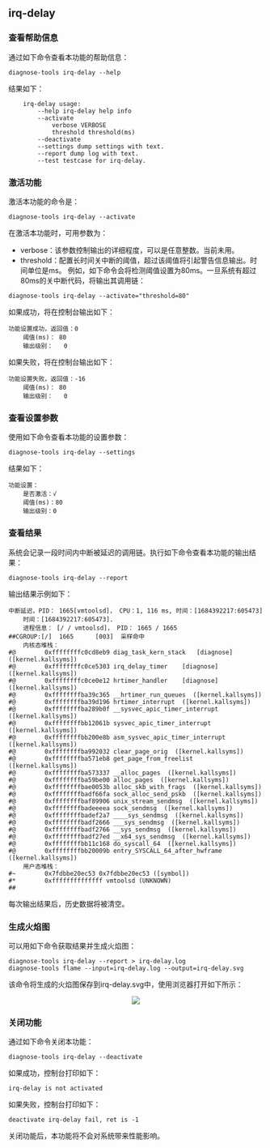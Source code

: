 ##  irq-delay

### 查看帮助信息

通过如下命令查看本功能的帮助信息：

```
diagnose-tools irq-delay --help
```

结果如下：

```
    irq-delay usage:
        --help irq-delay help info
        --activate
            verbose VERBOSE
            threshold threshold(ms)
        --deactivate
        --settings dump settings with text.
        --report dump log with text.
        --test testcase for irq-delay.
```

### 激活功能

激活本功能的命令是：

```
diagnose-tools irq-delay --activate
```

在激活本功能时，可用参数为：

* verbose：该参数控制输出的详细程度，可以是任意整数。当前未用。
* threshold：配置长时间关中断的阈值，超过该阈值将引起警告信息输出。时间单位是ms。
  例如，如下命令会将检测阈值设置为80ms。一旦系统有超过80ms的关中断代码，将输出其调用链：

```
diagnose-tools irq-delay --activate="threshold=80"
```

如果成功，将在控制台输出如下：

```
功能设置成功，返回值：0
    阈值(ms)：	80
    输出级别：	0
```

如果失败，将在控制台输出如下：

```
功能设置失败，返回值：-16
    阈值(ms)：	80
    输出级别：	0
```

### 查看设置参数

使用如下命令查看本功能的设置参数：

```
diagnose-tools irq-delay --settings
```

结果如下：

```
功能设置：
    是否激活：√
    阈值(ms)：80
    输出级别：0
```

### 查看结果

系统会记录一段时间内中断被延迟的调用链。执行如下命令查看本功能的输出结果：

```
diagnose-tools irq-delay --report
```

输出结果示例如下：

```
中断延迟，PID： 1665[vmtoolsd]， CPU：1, 116 ms, 时间：[1684392217:605473]
    时间：[1684392217:605473].
    进程信息： [/ / vmtoolsd]， PID： 1665 / 1665
##CGROUP:[/]  1665      [003]  采样命中
    内核态堆栈：
#@        0xffffffffc0cd8eb9 diag_task_kern_stack	[diagnose]  ([kernel.kallsyms])
#@        0xffffffffc0ce5303 irq_delay_timer	[diagnose]  ([kernel.kallsyms])
#@        0xffffffffc0ce0e12 hrtimer_handler	[diagnose]  ([kernel.kallsyms])
#@        0xffffffffba39c365 __hrtimer_run_queues  ([kernel.kallsyms])
#@        0xffffffffba39d196 hrtimer_interrupt  ([kernel.kallsyms])
#@        0xffffffffba289b0f __sysvec_apic_timer_interrupt  ([kernel.kallsyms])
#@        0xffffffffbb12061b sysvec_apic_timer_interrupt  ([kernel.kallsyms])
#@        0xffffffffbb200e8b asm_sysvec_apic_timer_interrupt  ([kernel.kallsyms])
#@        0xffffffffba992032 clear_page_orig  ([kernel.kallsyms])
#@        0xffffffffba571eb8 get_page_from_freelist  ([kernel.kallsyms])
#@        0xffffffffba573337 __alloc_pages  ([kernel.kallsyms])
#@        0xffffffffba59be00 alloc_pages  ([kernel.kallsyms])
#@        0xffffffffbae0053b alloc_skb_with_frags  ([kernel.kallsyms])
#@        0xffffffffbadf66fa sock_alloc_send_pskb  ([kernel.kallsyms])
#@        0xffffffffbaf89906 unix_stream_sendmsg  ([kernel.kallsyms])
#@        0xffffffffbadeeeea sock_sendmsg  ([kernel.kallsyms])
#@        0xffffffffbadef2a7 ____sys_sendmsg  ([kernel.kallsyms])
#@        0xffffffffbadf2666 ___sys_sendmsg  ([kernel.kallsyms])
#@        0xffffffffbadf2766 __sys_sendmsg  ([kernel.kallsyms])
#@        0xffffffffbadf27ed __x64_sys_sendmsg  ([kernel.kallsyms])
#@        0xffffffffbb11c168 do_syscall_64  ([kernel.kallsyms])
#@        0xffffffffbb20009b entry_SYSCALL_64_after_hwframe  ([kernel.kallsyms])
    用户态堆栈：
#~        0x7fdbbe20ec53 0x7fdbbe20ec53 ([symbol])
#*        0xffffffffffffff vmtoolsd (UNKNOWN)
##
```

每次输出结果后，历史数据将被清空。

### 生成火焰图

可以用如下命令获取结果并生成火焰图：

```
diagnose-tools irq-delay --report > irq-delay.log
diagnose-tools flame --input=irq-delay.log --output=irq-delay.svg
```

该命令将生成的火焰图保存到irq-delay.svg中，使用浏览器打开如下所示：

<div align="center"><img src = "https://gitlab.eduxiji.net/202311664111382/project1466467-176202/-/raw/main/%E5%B7%A5%E5%85%B7%E4%BD%BF%E7%94%A8%E8%AF%B4%E6%98%8E/images/irq-delay%E7%81%AB%E7%84%B0%E5%9B%BE.png"></div>

### 关闭功能

通过如下命令关闭本功能：

```
diagnose-tools irq-delay --deactivate
```

如果成功，控制台打印如下：

```
irq-delay is not activated
```

如果失败，控制台打印如下：

```
deactivate irq-delay fail, ret is -1
```

关闭功能后，本功能将不会对系统带来性能影响。


